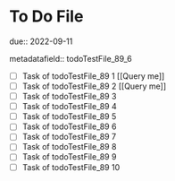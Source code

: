 # To Do File

due:: 2022-09-11

metadatafield:: todoTestFile_89_6

- [ ] Task of todoTestFile_89 1 [[Query me]]
- [ ] Task of todoTestFile_89 2 [[Query me]]
- [ ] Task of todoTestFile_89 3
- [ ] Task of todoTestFile_89 4
- [ ] Task of todoTestFile_89 5
- [ ] Task of todoTestFile_89 6
- [ ] Task of todoTestFile_89 7
- [ ] Task of todoTestFile_89 8
- [ ] Task of todoTestFile_89 9
- [ ] Task of todoTestFile_89 10